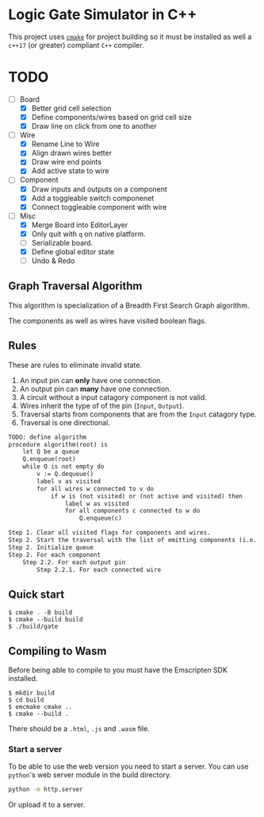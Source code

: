 # Logic Gate Simulator in C++

This project uses [`cmake`](https://cmake.org/download/) for project building
so it must be installed as well a `c++17` (or greater) compliant `C++` compiler.

# TODO

- [ ] Board
    - [x] Better grid cell selection
    - [x] Define components/wires based on grid cell size
    - [x] Draw line on click from one to another

- [ ] Wire
    - [x] Rename Line to Wire
    - [x] Align drawn wires better
    - [x] Draw wire end points
    - [x] Add active state to wire

- [ ] Component
    - [x] Draw inputs and outputs on a component
    - [x] Add a toggleable switch componenet
    - [x] Connect toggleable component with wire

- [ ] Misc
    - [x] Merge Board into EditorLayer
    - [x] Only quit with `q` on native platform.
    - [ ] Serializable board.
    - [x] Define global editor state
    - [ ] Undo & Redo

## Graph Traversal Algorithm

This algorithm is specialization of a Breadth First Search Graph algorithm.

The components as well as wires have visited boolean flags.

## Rules

These are rules to eliminate invalid state.

1. An input pin can **only** have one connection.
2. An output pin can **many** have one connection.
3. A circuit without a input catagory component is not valid.
4. Wires inherit the type of of the pin (`Input`, `Output`).
5. Traversal starts from components that are from the `Input` catagory type.
6. Traversal is one directional.


```txt
TODO: define algorithm
procedure algorithm(root) is
    let Q be a queue
    Q.enqueue(root)
    while Q is not empty do
        v := Q.dequeue()
        label v as visited
        for all wires w connected to v do
            if w is (not visited) or (not active and visited) then
                label w as visited
                for all components c connected to w do
                    Q.enqueue(c)

Step 1. Clear all visited flags for components and wires.
Step 2. Start the traversal with the list of emitting components (i.e. SwitchComponent) then non-emitting components
Step 2. Initialize queue
Step 2. For each component
    Step 2.2. For each output pin
        Step 2.2.1. For each connected wire
```


## Quick start

```console
$ cmake . -B build
$ cmake --build build
$ ./build/gate
```

## Compiling to Wasm

Before being able to compile to you must have the Emscripten SDK installed.

```console
$ mkdir build
$ cd build
$ emcmake cmake ..
$ cmake --build .
```

There should be a `.html`, `.js` and `.wasm` file.

### Start a server

To be able to use the web version you need to start a server.
You can use `python`'s web server module in the build directory.

```bash
python -m http.server
```

Or upload it to a server.
